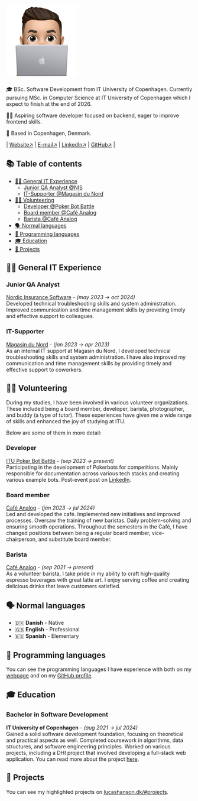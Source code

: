 # ![logo](./assets/favicon-192x192.png)

🎓 BSc. Software Development from IT University of Copenhagen.
Currently pursuing MSc. in Computer Science at IT University of Copenhagen which I expect to finish at the end of 2026.

👨‍💻 Aspiring software developer focused on backend, eager to improve frontend skills.

📍 Based in Copenhagen, Denmark.

| [Website↗](lucashanson.dk) | [E-mail↗](mailto:contact@lucashanson.dk) | [LinkedIn↗](https://www.linkedin.com/in/lucas-frey-torres-hanson-b6b79320b/) | [GitHub↗](github.com/lucasfth) |

## 📚 Table of contents

- [👨‍💻 General IT Experience](#general-it-experience)
  - [Junior QA Analyst @NIS](#junior-qa-analyst)
  - [IT-Supporter @Magasin du Nord](#it-supporter)
- [🙋‍♂️ Volunteering](#volunteering)
  - [Developer @Poker Bot Battle](#developer)
  - [Board member @Café Analog](#board-member)
  - [Barista @Café Analog](#barista)
- [🗣️ Normal languages](#normal-languages)
- [🐍 Programming languages](#programming-languages)
- [🎓 Education](#education)
- [🎯 Projects](#projects)

<a name="general-it-experience"></a>
## 👨‍💻 General IT Experience

### Junior QA Analyst

[Nordic Insurance Software](https://nisportal.com/) -
_(may 2023 → oct 2024)_\
Developed technical troubleshooting skills and system administration. Improved communication and time management skills by providing timely and effective support to colleagues.

### IT-Supporter

[Magasin du Nord](https://magasin.dk/) -
_(jan 2023 → apr 2023)_\
As an internal IT support at Magasin du Nord, I developed technical troubleshooting skills and system administration. I have also improved my communication and time management skills by providing timely and effective support to coworkers.

<a name="volunteering"></a>
## 🙋‍♂️ Volunteering

During my studies, I have been involved in various volunteer organizations.
These included being a board member, developer, barista, photographer, and buddy (a type of tutor).
These experiences have given me a wide range of skills and enhanced the joy of studying at ITU.

Below are some of them in more detail:

### Developer

[ITU Poker Bot Battle](https://www.pokerbot.dk/) -
_(sep 2023 → present)_\
Participating in the development of Pokerbots for competitions. Mainly
responsible for documentation across various tech stacks and creating various
example bots. Post-event post on [LinkedIn](https://www.linkedin.com/posts/lucas-frey-torres-hanson-b6b79320b_thank-you-to-everyone-who-participated-in-activity-7172124059185364992-vztq/).

### Board member

[Café Analog](https://www.cafeanalog.dk/) -
_(jan 2023 → jul 2024)_\
Led and developed the café. Implemented new initiatives and improved processes. Oversaw the training of new baristas. Daily problem-solving and ensuring smooth operations.
Throughout the semesters in the Café, I have changed positions between being a regular board member, vice-chairperson, and substitute board member.

### Barista

[Café Analog](https://www.cafeanalog.dk/) -
_(sep 2021 → present)_\
As a volunteer barista, I take pride in my ability to craft high-quality espresso beverages with great latte art. I enjoy serving coffee and creating delicious drinks that leave customers satisfied.

<a name="normal-languages"></a>
## 🗣️ Normal languages

- 🇩🇰 **Danish** - Native
- 🇬🇧 **English** - Professional
- 🇪🇸 **Spanish** - Elementary

<a name="programming-languages"></a>
## 🐍 Programming languages

You can see the programming languages I have experience with both on my [webpage](https://lucashanson.dk) and on my [GitHub profile](https://github.com/lucasfth).

<a name="education"></a>
## 🎓 Education

### Bachelor in Software Development

**IT University of Copenhagen** -
_(aug 2021 → jul 2024)_\
Gained a solid software development foundation, focusing on theoretical and practical aspects as well. Completed coursework in algorithms, data structures, and software engineering principles. Worked on various projects, including a DHI project that involved developing a full-stack web application. You can read more about the project [here](https://lucashanson.dk/#project_dhi).

<a name="projects"></a>
## 🎯 Projects

You can see my highlighted projects on [lucashanson.dk/#projects](https://lucashanson.dk/#projects).
